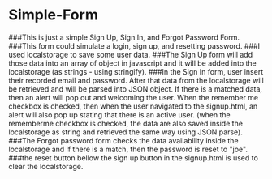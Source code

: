 # Simple-Form
###This is just a simple Sign Up, Sign In, and Forgot Password Form.
###This form could simulate a login, sign up, and resetting password.
###I used localstorage to save some user data.
###The Sign Up form will add those data into an array of object in javascript and it will be added into the localstorage (as strings - using stringify).
###In the Sign In form, user insert their recorded email and password. After that data from the localstorage will be retrieved and will be parsed into JSON object. If there is a matched data, then an alert will pop out and welcoming the user. When the remember me checkbox is checked, then when the user navigated to the signup.html, an alert will also pop up stating that there is an active user. (when the rememberme checkbox is checked, the data are also saved inside the localstorage as string and retrieved the same way using
JSON parse).
###The Forgot password form checks the data availability inside the localstorage and if there is a match, then the password is reset to
"joe".
###the reset button bellow the sign up button in the signup.html is used to clear the localstorage.
